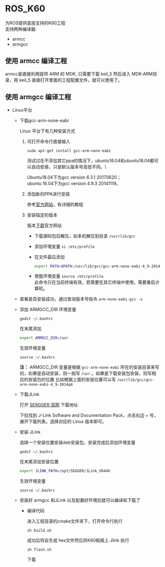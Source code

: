 # ROS_K60

为ROS提供底层支持的K60工程\
支持两种编译器:

* armcc
* armgcc

## 使用 armcc 编译工程

armcc是直接利用提供 ARM 的 MDK, 只需要下载 keil_5 然后进入 MDK-ARM目录，用 keil_5 直接打开里面的工程配置文件，就可以使用了。

## 使用 armgcc 编译工程

* Linux平台

  * 下载gcc-arm-none-eabi

    Linux 平台下有几种安装方式

    1. 可打开命令行直接输入

       `sudo apt-get install gcc-arm-none-eabi`

        测试过在不添加其它ppa的情况下，ubuntu16.04和ubuntu18.04都可以自动安装，只是默认版本号高低不同。\

        Ubuntu18.04下为gcc version 6.3.1 20170620；\
        ubuntu 16.04下为gcc version 4.9.3 20141119。

    2. 添加新的PPA进行安装

       参考[官方网站](https://launchpad.net/~team-gcc-arm-embedded/+archive/ubuntu/ppa)，有详细的教程

    3. 安装指定的版本

       版本[下载](https://launchpad.net/gcc-arm-embedded/+download)官方网站

       * 下载源码包后解压，如本机解压到目录 `/usr/lib/gcc`
       * 添加环境变量 `vi /etc/profile`
       * 在文件最后添加

         ```bash
         export PATH=$PATH:/usr/lib/gcc/gcc-arm-none-eabi-4_9-2014q4/bin
         ```

       * 使能环境变量 `source /etc/profile`\
       此命令只在当前终端有效，若需要在其它终端中使用，需要重启计算机。

  * 查看是否安装成功，通过查询版本号指令 `arm-none-eabi-gcc -v`

  * 添加 ARMGCC_DIR 环境变量

    `gedit ~/.bashrc`

    在末尾添加

    ```bash
    export ARMGCC_DIR=/usr
    ```

    生效环境变量

    `source ~/.bashrc`

    **注：** ARMGCC_DIR 变量是根据 `gcc-arm-none-eabi` 所在的安装目录来写的，如果是自动安装，则一般写 `/usr` 。如果是下载安装包安装，则写相应的安装包的位置 比如根据上面的安装位置可以写 `/usr/lib/gcc/gcc-arm-none-eabi-4_9-2014q4`
  
  * 下载JLink

    打开 [SERGGER 官网](https://www.segger.com/downloads/jlink/) 下载地址

    下拉找到 J-Link Software and Documentation Pack，点击右边 + 号，展开下载列表。选择对应的 Linux 版本即可。

  * 安装 JLink
  
    选择一个安装位置安装deb安装包，安装完成后添加环境变量

    `gedit ~/.bashrc`

    在末尾添加安装位置

    ```bash
    export JLINK_PATH=/opt/SEGGER/JLink_V644h
    ```

     生效环境变量

    `source ~/.bashrc`

  * 安装好 armgcc 和JLink 以及配置好环境后就可以编译和下载了

    * 编译代码

      进入工程目录的cmake文件夹下，打开命令行执行

      `sh build.sh`

      成功后将会生成 hex文件然后将K60板插上 Jlink 执行

      `sh flash.sh`

      下载
